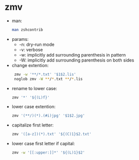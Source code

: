 # zmv

* man:
    ```bash
    man zshcontrib
    ```
* params:
    + -n: dry-run mode
    + -v: verbose
    + -w: implicitly add surrounding parenthesis in pattern
    + -W: implicitly add surrounding parenthesis on both sides
* change extention:
    ```bash
     zmv -w '**/*.txt' '$1$2.lis'
     noglob zmv -W **/*.txt **/*.lis
    ```
* rename to lower case:
    ```bash
    zmv '*' '${(L)f}'
    ```
* lower case extention:
    ```bash
    zmv '(**/)(*).(#i)jpg' '$1$2.jpg'
    ```
* capitalize first letter:
    ```bash
    zmv '([a-z])(*).txt' '${(C)1}$2.txt'
    ```
* lower case first letter if capital:
    ```bash
    zmv -w '[[:upper:]]*' '${(L)1}$2'
    ```
